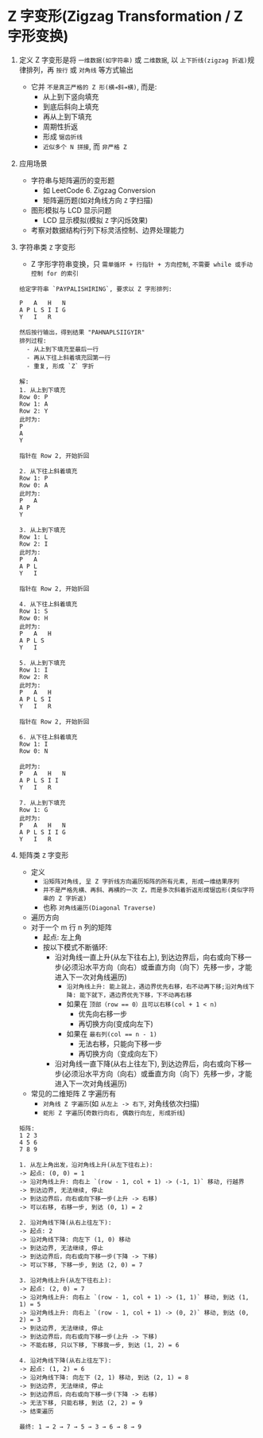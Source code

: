 # Z 字变形(Zigzag Transformation / Z 字形变换)

1. 定义
   Z 字变形是将 `一维数据(如字符串)` 或 `二维数据`, 以 `上下折线(zigzag 折返)`规律排列，再 `按行` 或 `对角线` 等方式输出
   - 它并 `不是真正严格的 Z 形(横➔斜➔横)`, 而是:
     - 从上到下竖向填充
     - 到底后斜向上填充
     - 再从上到下填充
     - 周期性折返
     - 形成 `锯齿折线`
     - `近似多个 N 拼接`, 而 `非严格 Z`

2. 应用场景
   - 字符串与矩阵遍历的变形题
     - 如 LeetCode 6. Zigzag Conversion
     - 矩阵遍历题(如对角线方向 `Z` 字扫描)
   - 图形模拟与 LCD 显示问题
     - LCD 显示模拟(模拟 `Z` 字闪烁效果)
   - 考察对数据结构行列下标灵活控制、边界处理能力
   
3. 字符串类 `Z` 字变形
   - Z 字形字符串变换，只 `需单循环 + 行指针 + 方向控制`, `不需要 while 或手动控制 for 的索引`
   ```text
   给定字符串 `PAYPALISHIRING`, 要求以 Z 字形排列:
   
   P   A   H   N
   A P L S I I G
   Y   I   R
   
   然后按行输出，得到结果 "PAHNAPLSIIGYIR"
   排列过程:
     - 从上到下填充至最后一行
     - 再从下往上斜着填充回第一行
     - 重复, 形成 `Z` 字折
   
   解:
   1. 从上到下填充
   Row 0: P
   Row 1: A
   Row 2: Y
   此时为:
   P
   A
   Y

   指针在 Row 2, 开始折回
   
   2. 从下往上斜着填充
   Row 1: P
   Row 0: A
   此时为:
   P   A 
   A P
   Y
   
   3. 从上到下填充
   Row 1: L
   Row 2: I
   此时为:
   P   A 
   A P L
   Y   I
   
   指针在 Row 2, 开始折回
   
   4. 从下往上斜着填充
   Row 1: S
   Row 0: H
   此时为:
   P   A   H
   A P L S
   Y   I
   
   5. 从上到下填充
   Row 1: I
   Row 2: R
   此时为:
   P   A   H
   A P L S I
   Y   I   R
   
   指针在 Row 2, 开始折回

   6. 从下往上斜着填充
   Row 1: I
   Row 0: N
   
   此时为:
   P   A   H   N
   A P L S I I
   Y   I   R
   
   7. 从上到下填充
   Row 1: G
   此时为:
   P   A   H   N
   A P L S I I G
   Y   I   R
   ```
   
4. 矩阵类 `Z` 字变形
   - 定义
     - `沿矩阵对角线, 呈 Z 字折线方向遍历矩阵的所有元素, 形成一维结果序列`
     - `并不是严格先横、再斜、再横的一次 Z，而是多次斜着折返形成锯齿形(类似字符串的 Z 字折返)`
     - 也称 `对角线遍历(Diagonal Traverse)`
   - 遍历方向
    - 对于一个 m 行 n 列的矩阵
      - 起点: 左上角
      - 按以下模式不断循环:
        - 沿对角线一直上升(从左下往右上), 到达边界后，向右或向下移一步(必须沿水平方向（向右）或垂直方向（向下）先移一步，才能进入下一次对角线遍历)
          - `沿对角线上升: 能上就上，遇边界优先右移，右不动再下移;沿对角线下降: 能下就下，遇边界优先下移，下不动再右移`
          - 如果在 `顶部（row == 0）且可以右移(col + 1 < n)`
            - 优先向右移一步
            - 再切换方向(变成向左下)
          - 如果在 `最右列(col == n - 1)`
            - 无法右移，只能向下移一步
            - 再切换方向（变成向左下）
        - 沿对角线一直下降(从右上往左下), 到达边界后，向右或向下移一步(必须沿水平方向（向右）或垂直方向（向下）先移一步，才能进入下一次对角线遍历)
   - 常见的二维矩阵 Z 字遍历有
     - `对角线 Z 字遍历`(如 `从左上 -> 右下`, 对角线依次扫描)
     - `蛇形 Z 字遍历`(`奇数行向右, 偶数行向左, 形成折线`)
   ```text
   矩阵:
   1 2 3 
   4 5 6
   7 8 9 
   
   1. 从左上角出发，沿对角线上升(从左下往右上):
   -> 起点: (0, 0) = 1
   -> 沿对角线上升: 向右上 `(row - 1, col + 1) -> (-1, 1)` 移动, 行越界
   -> 到达边界, 无法继续, 停止
   -> 到达边界后，向右或向下移一步(上升 -> 右移)
   -> 可以右移, 右移一步, 到达 (0, 1) = 2
   
   2. 沿对角线下降(从右上往左下):
   -> 起点: 2
   -> 沿对角线下降: 向左下 (1, 0) 移动
   -> 到达边界, 无法继续, 停止
   -> 到达边界后，向右或向下移一步(下降 -> 下移)
   -> 可以下移, 下移一步, 到达 (2, 0) = 7
   
   3. 沿对角线上升(从左下往右上):
   -> 起点: (2, 0) = 7
   -> 沿对角线上升: 向右上 `(row - 1, col + 1) -> (1, 1)` 移动, 到达 (1, 1) = 5
   -> 沿对角线上升: 向右上 `(row - 1, col + 1) -> (0, 2)` 移动, 到达 (0, 2) = 3
   -> 到达边界, 无法继续, 停止
   -> 到达边界后，向右或向下移一步(上升 -> 下移)
   -> 不能右移, 只以下移, 下移我一步, 到达 (1, 2) = 6
   
   4. 沿对角线下降(从右上往左下):
   -> 起点: (1, 2) = 6
   -> 沿对角线下降: 向左下 (2, 1) 移动, 到达 (2, 1) = 8
   -> 到达边界, 无法继续, 停止
   -> 到达边界后，向右或向下移一步(下降 -> 右移)
   -> 无法下移, 只能右移, 到达 (2, 2) = 9
   -> 结束遍历
   
   最终: 1 → 2 → 7 → 5 → 3 → 6 → 8 → 9
   ```
   